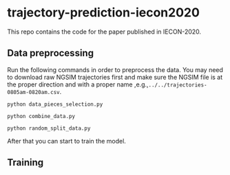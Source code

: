 # trajectory-prediction-iecon2020

This repo contains the code for the paper published in IECON-2020.

## Data preprocessing

Run the following commands in order to preprocess the data. You may need to download raw NGSIM trajectories first and make sure the NGSIM file is at the proper direction and with a proper name ,e.g.,`../../trajectories-0805am-0820am.csv`.

`python data_pieces_selection.py`

`python combine_data.py`

`python random_split_data.py`

After that you can start to train the model.

## Training

